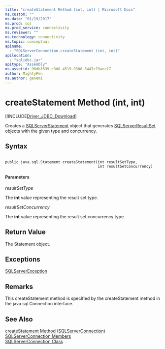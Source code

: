 ```yaml
---
title: "createStatement Method (int, int) | Microsoft Docs"
ms.custom: ""
ms.date: "01/19/2017"
ms.prod: sql
ms.prod_service: connectivity
ms.reviewer: ""
ms.technology: connectivity
ms.topic: conceptual
apiname: 
  - "SQLServerConnection.createStatement (int, int)"
apilocation: 
  - "sqljdbc.jar"
apitype: "Assembly"
ms.assetid: 90dbf639-c3d8-4519-9300-5447c79aec17
author: MightyPen
ms.author: genemi
---
```

# createStatement Method (int, int)
[!INCLUDE[Driver_JDBC_Download](../../../includes/driver_jdbc_download.md)]

  Creates a [SQLServerStatement](../../../connect/jdbc/reference/sqlserverstatement-class.md) object that generates [SQLServerResultSet](../../../connect/jdbc/reference/sqlserverresultset-class.md) objects with the given type and concurrency.  
  
## Syntax  
  
```  
  
public java.sql.Statement createStatement(int resultSetType,  
                                          int resultSetConcurrency)  
```  
  
#### Parameters  
 *resultSetType*  
  
 The **int** value representing the result set type.  
  
 *resultSetConcurrency*  
  
 The **int** value representing the result set concurrency type.  
  
## Return Value  
 The Statement object.  
  
## Exceptions  
 [SQLServerException](../../../connect/jdbc/reference/sqlserverexception-class.md)  
  
## Remarks  
 This createStatement method is specified by the createStatement method in the java.sql.Connection interface.  
  
## See Also  
 [createStatement Method &#40;SQLServerConnection&#41;](../../../connect/jdbc/reference/createstatement-method-sqlserverconnection.md)   
 [SQLServerConnection Members](../../../connect/jdbc/reference/sqlserverconnection-members.md)   
 [SQLServerConnection Class](../../../connect/jdbc/reference/sqlserverconnection-class.md)  
  
  
